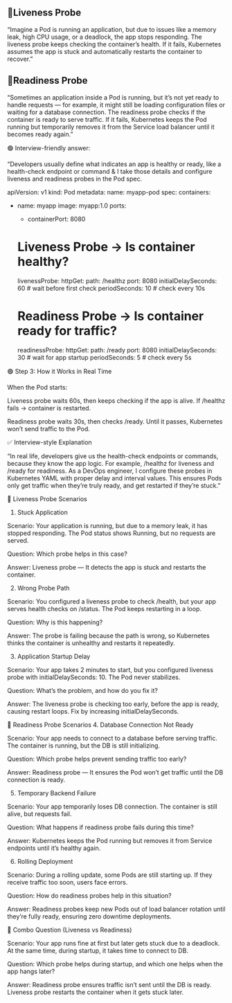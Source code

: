 🔹Liveness Probe
-----------------
“Imagine a Pod is running an application, but due to issues like a memory leak, high CPU usage, or a deadlock, the app stops responding.
The liveness probe keeps checking the container’s health. If it fails, Kubernetes assumes the app is stuck and automatically restarts the container to recover.”


🔹Readiness Probe
---------------
“Sometimes an application inside a Pod is running, but it’s not yet ready to handle requests — for example, it might still be loading configuration files or waiting for a database connection.
The readiness probe checks if the container is ready to serve traffic. If it fails, Kubernetes keeps the Pod running but temporarily removes it from the Service load balancer until it becomes ready again.”


🟢 Interview-friendly answer:

“Developers usually define what indicates an app is healthy or ready, like a health-check endpoint or command & I take those details and configure liveness and readiness probes in the Pod spec.

apiVersion: v1
kind: Pod
metadata:
  name: myapp-pod
spec:
  containers:
  - name: myapp
    image: myapp:1.0
    ports:
    - containerPort: 8080

    # Liveness Probe → Is container healthy?
    livenessProbe:
      httpGet:
        path: /healthz
        port: 8080
      initialDelaySeconds: 60   # wait before first check
      periodSeconds: 10         # check every 10s

    # Readiness Probe → Is container ready for traffic?
    readinessProbe:
      httpGet:
        path: /ready
        port: 8080
      initialDelaySeconds: 30   # wait for app startup
      periodSeconds: 5          # check every 5s



🟢 Step 3: How it Works in Real Time

When the Pod starts:

Liveness probe waits 60s, then keeps checking if the app is alive. If /healthz fails → container is restarted.

Readiness probe waits 30s, then checks /ready. Until it passes, Kubernetes won’t send traffic to the Pod.

✅ Interview-style Explanation

“In real life, developers give us the health-check endpoints or commands, because they know the app logic. For example, /healthz for liveness and /ready for readiness. As a DevOps engineer, I configure these probes in Kubernetes YAML with proper delay and interval values. This ensures Pods only get traffic when they’re truly ready, and get restarted if they’re stuck.”


🔹 Liveness Probe Scenarios

1. Stuck Application

Scenario: Your application is running, but due to a memory leak, it has stopped responding. The Pod status shows Running, but no requests are served.

Question: Which probe helps in this case?

Answer: Liveness probe — It detects the app is stuck and restarts the container.

2. Wrong Probe Path

Scenario: You configured a liveness probe to check /health, but your app serves health checks on /status. The Pod keeps restarting in a loop.

Question: Why is this happening?

Answer: The probe is failing because the path is wrong, so Kubernetes thinks the container is unhealthy and restarts it repeatedly.

3. Application Startup Delay

Scenario: Your app takes 2 minutes to start, but you configured liveness probe with initialDelaySeconds: 10. The Pod never stabilizes.

Question: What’s the problem, and how do you fix it?

Answer: The liveness probe is checking too early, before the app is ready, causing restart loops. Fix by increasing initialDelaySeconds.

🔹 Readiness Probe Scenarios
4. Database Connection Not Ready

Scenario: Your app needs to connect to a database before serving traffic. The container is running, but the DB is still initializing.

Question: Which probe helps prevent sending traffic too early?

Answer: Readiness probe — It ensures the Pod won’t get traffic until the DB connection is ready.

5. Temporary Backend Failure

Scenario: Your app temporarily loses DB connection. The container is still alive, but requests fail.

Question: What happens if readiness probe fails during this time?

Answer: Kubernetes keeps the Pod running but removes it from Service endpoints until it’s healthy again.

6. Rolling Deployment

Scenario: During a rolling update, some Pods are still starting up. If they receive traffic too soon, users face errors.

Question: How do readiness probes help in this situation?

Answer: Readiness probes keep new Pods out of load balancer rotation until they’re fully ready, ensuring zero downtime deployments.

🔹 Combo Question (Liveness vs Readiness)

Scenario: Your app runs fine at first but later gets stuck due to a deadlock. At the same time, during startup, it takes time to connect to DB.

Question: Which probe helps during startup, and which one helps when the app hangs later?

Answer: Readiness probe ensures traffic isn’t sent until the DB is ready. Liveness probe restarts the container when it gets stuck later.
